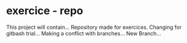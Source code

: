 # exercice - repo
This project will contain...
Repository made for exercices.
Changing for gitbash trial...
Making a conflict with branches...
New Branch...

